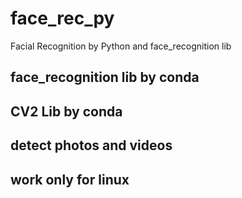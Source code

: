 # face_rec_py
Facial Recognition by Python and face_recognition lib
## face_recognition lib by conda
## CV2 Lib by conda
## detect photos and videos 
## work only for linux
